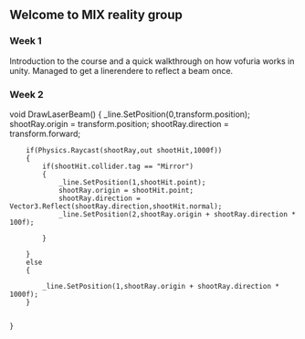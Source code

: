 ## Welcome to MIX reality group 


### Week 1

Introduction to the course and a quick walkthrough on how vofuria works in unity.
Managed to get a linerendere to reflect a beam once.

### Week 2

void DrawLaserBeam()
	{
		_line.SetPosition(0,transform.position);
		shootRay.origin = transform.position;
		shootRay.direction = transform.forward;

		if(Physics.Raycast(shootRay,out shootHit,1000f))
		{			
			if(shootHit.collider.tag == "Mirror")
			{
				_line.SetPosition(1,shootHit.point);
				shootRay.origin = shootHit.point;
				shootRay.direction = Vector3.Reflect(shootRay.direction,shootHit.normal); 
				_line.SetPosition(2,shootRay.origin + shootRay.direction * 100f);

			}

		}
		else
		{

			_line.SetPosition(1,shootRay.origin + shootRay.direction * 1000f);	
		}


	}
